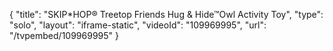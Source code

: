 {
    "title": "SKIP*HOP&reg; Treetop Friends Hug &amp; Hide&trade;Owl Activity Toy",
    "type": "solo",
    "layout": "iframe-static",
    "videoId": "109969995",
    "url": "\/tvpembed\/109969995"
}